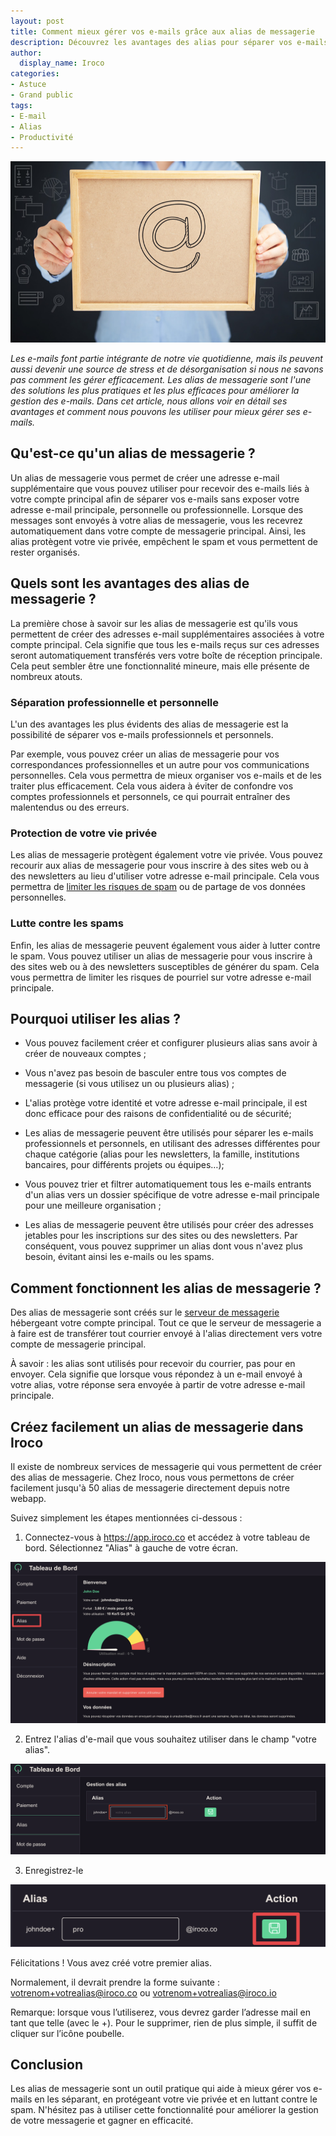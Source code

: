 ```yaml
---
layout: post
title: Comment mieux gérer vos e-mails grâce aux alias de messagerie
description: Découvrez les avantages des alias pour séparer vos e-mails professionnels et personnels, protéger votre vie privée et lutter contre les spams
author:
  display_name: Iroco
categories:
- Astuce
- Grand public
tags:
- E-mail
- Alias 
- Productivité
---
```

![Illustration de l'article](/images/alias/alias.png)

*Les e-mails font partie intégrante de notre vie quotidienne, mais ils peuvent aussi devenir une source de stress et de désorganisation si nous ne savons pas comment les gérer efficacement. Les alias de messagerie sont l'une des solutions les plus pratiques et les plus efficaces pour améliorer la gestion des e-mails. Dans cet article, nous allons voir en détail ses avantages et comment nous pouvons les utiliser pour mieux gérer ses e-mails.*

## Qu'est-ce qu'un alias de messagerie ?

Un alias de messagerie vous permet de créer une adresse e-mail supplémentaire que vous pouvez utiliser pour recevoir des e-mails liés à votre compte principal afin de séparer vos e-mails  sans exposer votre adresse e-mail principale, personnelle ou professionnelle. Lorsque des messages sont envoyés à votre alias de messagerie, vous les recevrez automatiquement dans votre compte de messagerie principal. Ainsi, les alias protègent votre vie privée, empêchent le spam et vous permettent de rester organisés.

## Quels sont les avantages des alias de messagerie ?

La première chose à savoir sur les alias de messagerie est qu'ils vous permettent de créer des adresses e-mail supplémentaires associées à votre compte principal. Cela signifie que tous les e-mails reçus sur ces adresses seront automatiquement transférés vers votre boîte de réception principale. Cela peut sembler être une fonctionnalité mineure, mais elle présente de nombreux atouts.

### Séparation professionnelle et personnelle

L'un des avantages les plus évidents des alias de messagerie est la possibilité de séparer vos e-mails professionnels et personnels.

Par exemple, vous pouvez créer un alias de messagerie pour vos correspondances professionnelles et un autre pour vos communications personnelles. Cela vous permettra de mieux organiser vos e-mails et de les traiter plus efficacement. Cela vous aidera à éviter de confondre vos comptes professionnels et personnels, ce qui pourrait entraîner des malentendus ou des erreurs.

### Protection de votre vie privée 
Les alias de messagerie protègent également votre vie privée. Vous pouvez recourir aux alias de messagerie pour vous inscrire à des sites web ou à des newsletters au lieu d'utiliser votre adresse e-mail principale. Cela vous permettra de [limiter les risques de spam](https://blog.iroco.co/phishing/) ou de partage de vos données personnelles.

### Lutte contre les spams
Enfin, les alias de messagerie peuvent également vous aider à lutter contre le spam. Vous pouvez utiliser un alias de messagerie pour vous inscrire à des sites web ou à des newsletters susceptibles de générer du spam. Cela vous permettra de limiter les risques de pourriel sur votre adresse e-mail principale.
 
## Pourquoi utiliser les alias ?

* Vous pouvez facilement créer et configurer plusieurs alias sans avoir à créer de nouveaux comptes ;

* Vous n'avez pas besoin de basculer entre tous vos comptes de messagerie (si vous utilisez un ou plusieurs alias) ;

* L'alias protège votre identité et votre adresse e-mail principale, il est donc efficace pour des raisons de confidentialité ou de sécurité; 

* Les alias de messagerie peuvent être utilisés pour séparer les e-mails professionnels et personnels, en utilisant des adresses différentes pour chaque catégorie (alias pour les newsletters, la famille, institutions bancaires, pour différents projets ou équipes…); 

* Vous pouvez trier et filtrer automatiquement tous les e-mails entrants d'un alias vers un dossier spécifique de votre adresse e-mail principale pour une meilleure organisation ;

*  Les alias de messagerie peuvent être utilisés pour créer des adresses jetables pour les inscriptions sur des sites ou des newsletters. Par conséquent, vous pouvez supprimer un alias  dont vous n'avez plus besoin, évitant ainsi les e-mails ou les spams.

## Comment fonctionnent les alias de messagerie ?
Des alias de messagerie sont créés sur le [serveur de messagerie](https://blog.iroco.co/Comment-fonctionne-le-courrier-%C3%A9lectronique/) 
hébergeant votre compte principal. Tout ce que le serveur de messagerie a à faire est de transférer tout courrier envoyé à l'alias directement vers votre compte de messagerie principal.

À savoir : les alias sont utilisés pour recevoir du courrier, pas pour en envoyer. Cela signifie que lorsque vous répondez à un e-mail envoyé à votre alias, votre réponse sera envoyée à partir de votre adresse e-mail principale.

## Créez facilement un alias de messagerie dans Iroco
Il existe de nombreux services de messagerie qui vous permettent de créer des alias de messagerie. Chez Iroco, nous vous permettons de créer facilement jusqu'à 50 alias de messagerie directement depuis notre webapp.

Suivez simplement les étapes mentionnées ci-dessous :

1. Connectez-vous à https://app.iroco.co  et accédez à votre tableau de bord. Sélectionnez "Alias" à gauche de votre écran.

![Screenshot explicatif montrant le tableau de bord dans l'application d'Iroco](/images/alias/board-alias.png)

2. Entrez l'alias d'e-mail que vous souhaitez utiliser dans le champ "votre alias".

![Screenshot explicatif](/images/alias/gestion-alias.png)

3. Enregistrez-le 

![Screenshot explicatif](/images/alias/enregistrer-alias.png)

Félicitations ! Vous avez créé votre premier alias. 

Normalement, il devrait prendre la forme suivante :  votrenom+votrealias@iroco.co ou votrenom+votrealias@iroco.io

Remarque: lorsque vous l’utiliserez, vous devrez garder l’adresse mail en tant que telle (avec le +). 
Pour le supprimer, rien de plus simple, il suffit de cliquer sur l’icône poubelle. 

## Conclusion
Les alias de messagerie sont un outil pratique qui aide à mieux  gérer vos e-mails en les séparant, en protégeant votre vie privée et en luttant contre le spam. N'hésitez pas à utiliser cette fonctionnalité pour améliorer la gestion de votre messagerie et gagner en efficacité.
